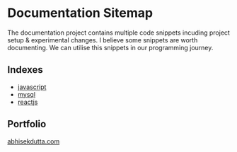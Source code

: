 # Documentation Sitemap

The documentation project contains multiple code snippets incuding project setup & experimental changes. I believe some snippets are worth documenting. We can utilise this snippets in our programming journey.

## Indexes

- [javascript](./javascript/)
- [mysql](./mysql/)
- [reactjs](./reactjs/)

## Portfolio

[abhisekdutta.com](https://abhisekdutta.com)
